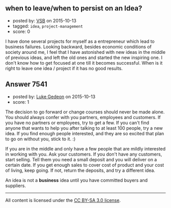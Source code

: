 ## when to leave/when to persist on an Idea?

- posted by: [VSB](https://stackexchange.com/users/1084234/vsb) on 2015-10-13
- tagged: `idea`, `project-management`
- score: 0

<p>I have done several projects for myself as a entrepreneur which lead to business failures. Looking backward, besides economic conditions of society around me, I feel that I have astonished with new ideas in the middle of previous ideas, and left the old ones and started the new inspiring one.
I don't know how to get focused at one till it becomes successful. When is it right to leave one idea / project if it has no good results. </p>



## Answer 7541

- posted by: [Luke Gedeon](https://stackexchange.com/users/1119600/luke-gedeon) on 2015-10-13
- score: 1

<p>The decision to go forward or change courses should never be made alone. You should always confer with you partners, employees and customers. If you have no partners or employees, try to get a few. If you can't find anyone that wants to help you after talking to at least 100 people, try a new idea. If you find enough people interested, and they are so excited that plan to go on without you, stick to it. :)</p>

<p>If you are in the middle and only have a few people that are mildly interested in working with you. Ask your customers. If you don't have any customers, start selling. Tell them you need a small deposit and you will deliver on a certain date. If you get enough sales to cover cost of product and your cost of living, keep going. If not, return the deposits, and try a different idea.</p>

<p>An idea is not a <strong>business</strong> idea until you have committed buyers and suppliers.</p>




---

All content is licensed under the [CC BY-SA 3.0 license](https://creativecommons.org/licenses/by-sa/3.0/).
